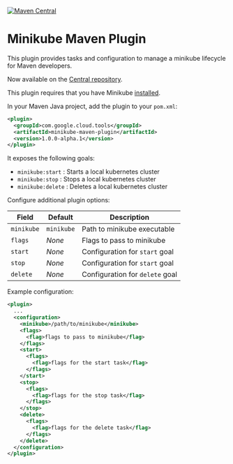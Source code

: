 [![Maven Central](https://maven-badges.herokuapp.com/maven-central/com.google.cloud.tools/minikube-maven-plugin/badge.svg)](https://maven-badges.herokuapp.com/maven-central/com.google.cloud.tools/minikube-maven-plugin)

Minikube Maven Plugin
======================
This plugin provides tasks and configuration to manage a minikube lifecycle for Maven developers.

Now available on the [Central repository](https://mvnrepository.com/artifact/com.google.cloud.tools/minikube-maven-plugin).

This plugin requires that you have Minikube [installed](https://kubernetes.io/docs/tasks/tools/install-minikube/).

In your Maven Java project, add the plugin to your `pom.xml`:

```xml
<plugin>
  <groupId>com.google.cloud.tools</groupId>
  <artifactId>minikube-maven-plugin</artifactId>
  <version>1.0.0-alpha.1</version>
</plugin>
```

It exposes the following goals:

- `minikube:start` : Starts a local kubernetes cluster
- `minikube:stop` : Stops a local kubernetes cluster
- `minikube:delete` : Deletes a local kubernetes cluster

Configure additional plugin options:

Field | Default | Description
--- | --- | ---
`minikube`|`minikube`|Path to minikube executable
`flags`|*None*|Flags to pass to minikube
`start`|*None*|Configuration for `start` goal
`stop`|*None*|Configuration for `start` goal
`delete`|*None*|Configuration for `delete` goal

Example configuration:

```xml
<plugin>
  ...
  <configuration>
    <minikube>/path/to/minikube</minikube>
    <flags>
      <flag>flags to pass to minikube</flag>
    </flags>
    <start>
      <flags>
        <flag>flags for the start task</flag>
      </flags>
    </start>
    <stop>
      <flags>
        <flag>flags for the stop task</flag>
      </flags>    
    </stop>
    <delete>
      <flags>
        <flag>flags for the delete task</flag>
      </flags>    
    </delete>
  </configuration>
</plugin>
```
